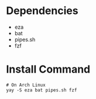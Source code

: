# Dependencies

- eza
- bat
- pipes.sh 
- fzf

# Install Command
```
# On Arch Linux
yay -S eza bat pipes.sh fzf
```
